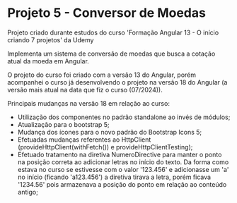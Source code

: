 # Projeto 5 - Conversor de Moedas

Projeto criado durante estudos do curso 'Formação Angular 13 - O início criando 7 projetos' da Udemy

Implementa um sistema de conversão de moedas que busca a cotação atual da moeda em Angular.

O projeto do curso foi criado com a versão 13 do Angular, porém acompanhei o curso já desenvolvendo o projeto na versão 18 do Angular (a versão mais atual na data que fiz o curso (07/2024)).

Principais mudanças na versão 18 em relação ao curso:

- Utilização dos componentes no padrão standalone ao invés de módulos;
- Atualização para o bootstrap 5;
- Mudança dos ícones para o novo padrão do Bootstrap Icons 5;
- Efetuadas mudanças referentes ao HttpClient (provideHttpClient(withFetch()) e provideHttpClientTesting);
- Efetuado tratamento na diretiva NumeroDirective para manter o ponto na posição correta ao adicionar letras no início do texto. Da forma como estava no curso se estivesse com o valor '123.456' e adicionasse um 'a' no início (ficando 'a123.456') a diretiva tirava a letra, porém ficava '1234.56' pois armazenava a posição do ponto em relação ao conteúdo antigo;